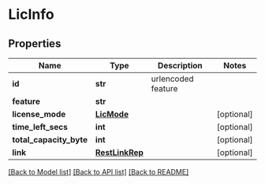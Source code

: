 # LicInfo

## Properties
Name | Type | Description | Notes
------------ | ------------- | ------------- | -------------
**id** | **str** | urlencoded feature | 
**feature** | **str** |  | 
**license_mode** | [**LicMode**](LicMode.md) |  | [optional] 
**time_left_secs** | **int** |  | [optional] 
**total_capacity_byte** | **int** |  | [optional] 
**link** | [**RestLinkRep**](RestLinkRep.md) |  | [optional] 

[[Back to Model list]](../README.md#documentation-for-models) [[Back to API list]](../README.md#documentation-for-api-endpoints) [[Back to README]](../README.md)


